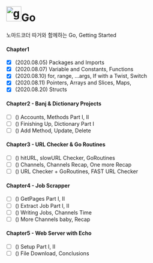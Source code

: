 # <img src="https://devicons.github.io/devicon/devicon.git/icons/go/go-original.svg" alt="go" width="40" height="40"/>Go 
노마드코더 따거와 함께하는 Go, Getting Started

#### Chapter1
- [x] (2020.08.05) Packages and Imports
- [x] (2020.08.07) Variable and Constants, Functions
- [x] (2020.08.10) for, range, ...args, If with a Twist, Switch
- [x] (2020.08.11) Pointers, Arrays and Slices, Maps, 
- [x] (2020.08.20) Structs

#### Chapter2 - Banj & Dictionary Projects
- [ ] () Accounts, Methods Part I, II
- [ ] () Finishing Up, Dictionary Part I
- [ ] () Add Method, Update, Delete

#### Chapter3 - URL Checker & Go Routines
- [ ] () hitURL, slowURL Checker, GoRoutines
- [ ] () Channels, Channels Recap, One more Recap
- [ ] () URL Checker + GoRoutines, FAST URL Checker

#### Chapter4 - Job Scrapper
- [ ] () GetPages Part I, II
- [ ] () Extract Job Part I, II
- [ ] () Writing Jobs, Channels Time
- [ ] () More Channels baby, Recap

#### Chapter5 - Web Server with Echo
- [ ] () Setup Part I, II
- [ ] () File Download, Conclusions
